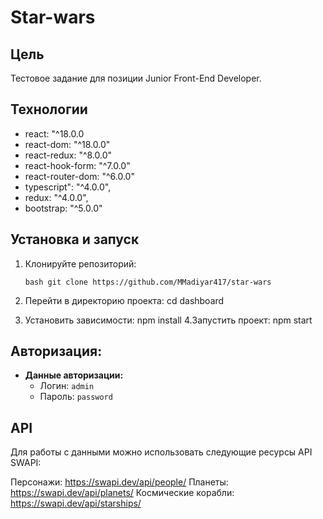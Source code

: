 # Star-wars

## Цель
Тестовое задание для позиции Junior Front-End Developer.

## Технологии
- react: "^18.0.0
- react-dom: "^18.0.0"
- react-redux: "^8.0.0"
- react-hook-form: "^7.0.0"
- react-router-dom: "^6.0.0"
- typescript": "^4.0.0",
- redux: "^4.0.0",
- bootstrap: "^5.0.0"

## Установка и запуск
1. Клонируйте репозиторий:

   ```bash git clone https://github.com/MMadiyar417/star-wars```
2. Перейти в директорию проекта:  cd dashboard
3. Установить зависимости:
    npm install
4.Запустить проект:
  npm start
## Авторизация:
   - **Данные авторизации:**
     - Логин: `admin`
     - Пароль: `password`
## API
Для работы с данными можно использовать следующие ресурсы API SWAPI:

Персонажи: https://swapi.dev/api/people/
Планеты: https://swapi.dev/api/planets/
Космические корабли: https://swapi.dev/api/starships/

